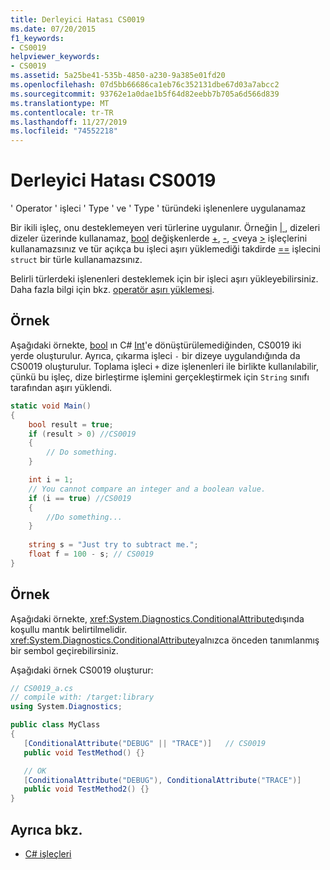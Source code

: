 ```yaml
---
title: Derleyici Hatası CS0019
ms.date: 07/20/2015
f1_keywords:
- CS0019
helpviewer_keywords:
- CS0019
ms.assetid: 5a25be41-535b-4850-a230-9a385e01fd20
ms.openlocfilehash: 07d5bb66686ca1eb76c352131dbe67d03a7abcc2
ms.sourcegitcommit: 93762e1a0dae1b5f64d82eebb7b705a6d566d839
ms.translationtype: MT
ms.contentlocale: tr-TR
ms.lasthandoff: 11/27/2019
ms.locfileid: "74552218"
---
```

# <a name="compiler-error-cs0019"></a>Derleyici Hatası CS0019

' Operator ' işleci ' Type ' ve ' Type ' türündeki işlenenlere uygulanamaz

 Bir ikili işleç, onu desteklemeyen veri türlerine uygulanır. Örneğin [ &#124; ](../operators/boolean-logical-operators.md#conditional-logical-or-operator-) , dizeleri dizeler üzerinde kullanamaz, [bool](../builtin-types/bool.md) değişkenlerde [+](../operators/addition-operator.md), [-](../operators/subtraction-operator.md), [\<](../operators/comparison-operators.md#less-than-operator-)veya [>](../operators/comparison-operators.md#greater-than-operator-) işleçlerini kullanamazsınız ve tür açıkça bu işleci aşırı yüklemediği takdirde [==](../operators/equality-operators.md#equality-operator-) işlecini `struct` bir türle kullanamazsınız.

 Belirli türlerdeki işlenenleri desteklemek için bir işleci aşırı yükleyebilirsiniz. Daha fazla bilgi için bkz. [operatör aşırı yüklemesi](../operators/operator-overloading.md).

## <a name="example"></a>Örnek

 Aşağıdaki örnekte, [bool](../builtin-types/bool.md) ın C# [Int](../builtin-types/integral-numeric-types.md)'e dönüştürülemediğinden, CS0019 iki yerde oluşturulur. Ayrıca, çıkarma işleci `-` bir dizeye uygulandığında da CS0019 oluşturulur. Toplama işleci `+` dize işlenenleri ile birlikte kullanılabilir, çünkü bu işleç, dize birleştirme işlemini gerçekleştirmek için `String` sınıfı tarafından aşırı yüklendi.

```csharp
static void Main()
{
    bool result = true;
    if (result > 0) //CS0019
    {
        // Do something.
    }

    int i = 1;
    // You cannot compare an integer and a boolean value.
    if (i == true) //CS0019
    {
        //Do something...
    }
    
    string s = "Just try to subtract me.";
    float f = 100 - s; // CS0019
}
```

## <a name="example"></a>Örnek

 Aşağıdaki örnekte, <xref:System.Diagnostics.ConditionalAttribute>dışında koşullu mantık belirtilmelidir. <xref:System.Diagnostics.ConditionalAttribute>yalnızca önceden tanımlanmış bir sembol geçirebilirsiniz.

 Aşağıdaki örnek CS0019 oluşturur:

```csharp
// CS0019_a.cs
// compile with: /target:library
using System.Diagnostics;

public class MyClass
{
   [ConditionalAttribute("DEBUG" || "TRACE")]   // CS0019
   public void TestMethod() {}

   // OK
   [ConditionalAttribute("DEBUG"), ConditionalAttribute("TRACE")]
   public void TestMethod2() {}
}
```

## <a name="see-also"></a>Ayrıca bkz.

- [C# işleçleri](../operators/index.md)
